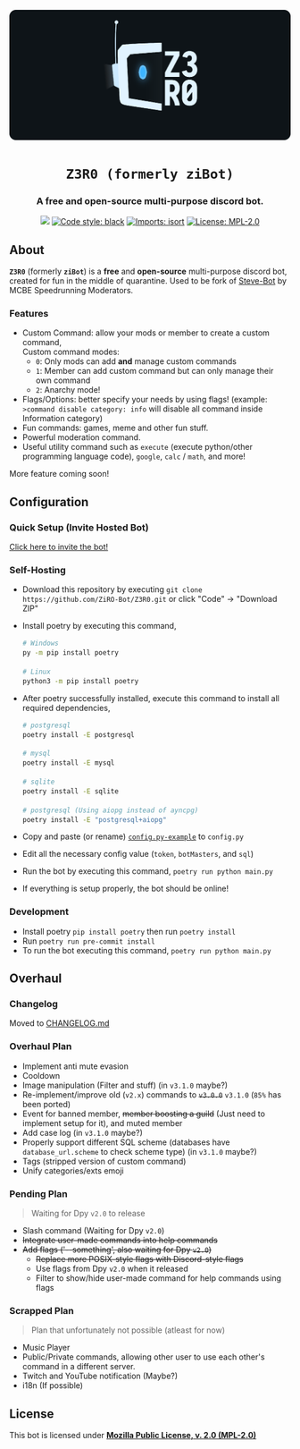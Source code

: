 <p align="center">
    <!-- Change the img source to Z3R0 logo/mascot when its done --->
    <a href="https://github.com/ZiRO-Bot/ziBot"><img src="/assets/img/banner.png" alt="Z3R0" width="720"/></a>
</p>

<h1 align="center"><code>Z3R0 (formerly ziBot)</code></h1>

<h3 align="center"> A <b>free</b> and <b>open-source</b> multi-purpose discord bot. </h3>

<p id="badges" align="center">
    <a href="https://top.gg/bot/740122842988937286"><img src="https://top.gg/api/widget/status/740122842988937286.svg"></a>
    <a href="https://github.com/psf/black"><img alt="Code style: black" src="https://img.shields.io/badge/code%20style-black-000000.svg"></a>
    <a href="https://pycqa.github.io/isort"><img alt="Imports: isort" src="https://img.shields.io/badge/%20imports-isort-%231674b1?style=flat&labelColor=ef8336"></a>
    <a href="/LICENSE"><img alt="License: MPL-2.0" src="https://img.shields.io/badge/license-MPL--2.0-blue.svg"></a>
</p>

## About

**`Z3R0`** (formerly **`ziBot`**) is a **free** and **open-source** multi-purpose discord bot, created for fun in the middle of quarantine. Used to be fork of [Steve-Bot](https://github.com/MCBE-Speedrunning/Steve-Bot) by MCBE Speedrunning Moderators.

### Features

- Custom Command: allow your mods or member to create a custom command,  
  Custom command modes:
  - `0`: Only mods can add **and** manage custom commands
  - `1`: Member can add custom command but can only manage their own command
  - `2`: Anarchy mode!
- Flags/Options: better specify your needs by using flags! (example: `>command disable category: info` will disable all command inside Information category)
- Fun commands: games, meme and other fun stuff.
- Powerful moderation command.
- Useful utility command such as `execute` (execute python/other programming language code), `google`, `calc` / `math`, and more!

More feature coming soon!

## Configuration

### Quick Setup (Invite Hosted Bot)

[Click here to invite the bot!](https://discord.com/oauth2/authorize?client_id=740122842988937286&scope=bot&permissions=4260883702)

### Self-Hosting

- Download this repository by executing `git clone https://github.com/ZiRO-Bot/Z3R0.git`
  or click "Code" -> "Download ZIP"
- Install poetry by executing this command,

   ```zsh
   # Windows
   py -m pip install poetry

   # Linux
   python3 -m pip install poetry
   ```

- After poetry successfully installed, execute this command to install all required dependencies,
  ```zsh
  # postgresql
  poetry install -E postgresql

  # mysql
  poetry install -E mysql

  # sqlite
  poetry install -E sqlite

  # postgresql (Using aiopg instead of ayncpg)
  poetry install -E "postgresql+aiopg"
  ```
- Copy and paste (or rename) [`config.py-example`](./config.py-example) to `config.py`
- Edit all the necessary config value (`token`, `botMasters`, and `sql`)
- Run the bot by executing this command, `poetry run python main.py`
- If everything is setup properly, the bot should be online!

### Development

- Install poetry `pip install poetry` then run `poetry install`
- Run `poetry run pre-commit install`
- To run the bot executing this command, `poetry run python main.py`

## Overhaul

### Changelog

Moved to [CHANGELOG.md](./CHANGELOG.md)

### Overhaul Plan

- Implement anti mute evasion
- Cooldown
- Image manipulation (Filter and stuff) (in `v3.1.0` maybe?)
- Re-implement/improve old (`v2.x`) commands to ~~`v3.0.0`~~ `v3.1.0` (`85%` has been ported)
- Event for banned member, ~~member boosting a guild~~ (Just need to implement setup for it), and muted member
- Add case log (in `v3.1.0` maybe?)
- Properly support different SQL scheme (databases have `database_url.scheme` to check scheme type) (in `v3.1.0` maybe?)
- Tags (stripped version of custom command)
- Unify categories/exts emoji

### Pending Plan

> Waiting for Dpy `v2.0` to release
- Slash command (Waiting for Dpy `v2.0`)
- ~~Integrate user-made commands into help commands~~
- ~~Add flags ('--something', also waiting for Dpy `v2.0`)~~
   - ~~Replace more POSIX-style flags with Discord-style flags~~
   - Use flags from Dpy `v2.0` when it released
   - Filter to show/hide user-made command for help commands using flags

### Scrapped Plan

> Plan that unfortunately not possible (atleast for now)
- Music Player
- Public/Private commands, allowing other user to use each other's command in a different server.
- Twitch and YouTube notification (Maybe?)
- i18n (If possible)

## License

This bot is licensed under [**Mozilla Public License, v. 2.0 (MPL-2.0)**](/LICENSE)
